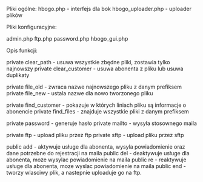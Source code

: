 Pliki ogólne:
hbogo.php - interfejs dla bok
hbogo_uploader.php - uploader plików

Pliki konfiguracyjne:

admin.php
ftp.php
password.php
hbogo_gui.php

Opis funkcji:

private clear_path - usuwa wszystkie zbędne pliki, zostawia tylko najnowszy
private clear_customer - usuwa abonenta z pliku lub usuwa duplikaty
                        
private file_old - zwraca nazwe najnowszego pliku z danym prefiksem
private file_new - ustala nazwe dla nowo tworzonego pliku
                        
private find_customer - pokazuje w których liniach pliku są informacje o abonencie
private find_files - znajduje wszystkie pliki z danym prefiksem

private password - generuje hasło
private mailto - wysyła stosownego maila
                        
private ftp - upload pliku przez ftp
private sftp - upload pliku przez sftp
                        
public add - aktywuje usługe dla abonenta, wysyla powiadomienie oraz dane potrzebne do rejestracji na maila
public del - deaktywuje usługe dla abonenta, moze wysylac powiadomienie na maila
public re - reaktywuje usługe dla abonenta, moze wyslac powiadomienie na maila
public end - tworzy wlasciwy plik, a nastepnie uploaduje go na ftp.


                                                
                
